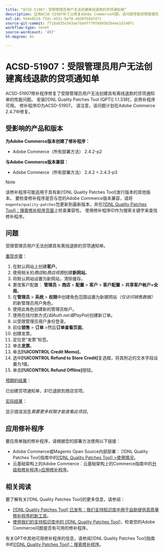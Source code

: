 ```yaml
---
title: “ACSD-51907：受限管理员用户无法创建离线退款的贷项通知单”
description: 应用ACSD-51907补丁以修复Adobe Commerce问题，该问题导致受限管理员用户无法创建包含离线退款的贷项通知单。
exl-id: 564e8524-f2dc-453c-be78-a920fbd47d71
source-git-commit: 7718a835e343ae7da9ff79f690503b4ee1d140fc
workflow-type: tm+mt
source-wordcount: '457'
ht-degree: 0%

---
```


# ACSD-51907：受限管理员用户无法创建离线退款的贷项通知单

ACSD-51907修补程序修复了受限管理员用户无法创建具有离线退款的贷项通知单的性能问题。 安装[!DNL Quality Patches Tool (QPT)] 1.1.33时，此修补程序可用。 修补程序ID为ACSD-51907。 请注意，该问题计划在Adobe Commerce 2.4.7中修复。

## 受影响的产品和版本

**为Adobe Commerce版本创建了修补程序：**

* Adobe Commerce（所有部署方法） 2.4.2-p2

**与Adobe Commerce版本兼容：**

* Adobe Commerce（所有部署方法） 2.4.2 &lt; 2.4.3-p3

>[!NOTE]
>
>该修补程序可能适用于具有新[!DNL Quality Patches Tool]发行版本的其他版本。 要检查修补程序是否与您的Adobe Commerce版本兼容，请将`magento/quality-patches`包更新到最新版本，并在[[!DNL Quality Patches Tool]：搜索修补程序页面](https://experienceleague.adobe.com/tools/commerce-quality-patches/index.html?lang=zh-Hans)上检查兼容性。 使用修补程序ID作为搜索关键字来查找修补程序。

## 问题

受限管理员用户无法创建具有离线退款的贷项通知单。

<u>重现步骤</u>：

1. 在默认网站上创建&#x200B;**客户**。
1. 使用相关的&#x200B;*商店*&#x200B;和&#x200B;*商店视图*&#x200B;创建&#x200B;**新网站**。
1. 将默认网站设置为新网站，清除缓存。
1. 更改客户配置： **管理员** > **商店** > **配置** > **客户** > **客户配置** > **共享客户帐户=全局**。
1. 在&#x200B;**管理员** > **系统** > **权限**&#x200B;中创建角色范围设置为新建网站&#x200B;*（仅访问销售数据）*&#x200B;的新管理员用户角色。
1. 使用此角色创建新的管理员帐户。
1. 使用在线付款方式&#x200B;*(如Auth.net或PayPal)*&#x200B;创建新订单。
1. 以受限管理员用户身份登录。
1. 前往&#x200B;**销售** > **订单** >然后&#x200B;**订单查看页面**。
1. 创建发票。
1. 定位至“发票”标签。
1. 单击&#x200B;**发票**。
1. 单击&#x200B;**[!UICONTROL Credit Memo]**。
1. 选中&#x200B;**[!UICONTROL Refund to Store Credit]**&#x200B;复选框，将其附近的文本字段设置为&#x200B;*1*&#x200B;值。
1. 单击&#x200B;**[!UICONTROL Refund Offline]**&#x200B;按钮。

<u>预期的结果</u>：

已创建贷项通知单，*$1*&#x200B;已退款到商店贷项。

<u>实际结果</u>：

显示错误消息&#x200B;*需要更多权限才能查看此项目*。

## 应用修补程序

要应用单独的修补程序，请根据您的部署方法使用以下链接：

* Adobe Commerce或Magento Open Source内部部署： [!DNL Quality Patches Tool]指南中的[[!DNL Quality Patches Tool] >使用情况](https://experienceleague.adobe.com/docs/commerce-operations/tools/quality-patches-tool/usage.html?lang=zh-Hans)。
* 云基础架构上的Adobe Commerce：云基础架构上的Commerce指南中的[升级和修补程序>应用修补程序](https://experienceleague.adobe.com/docs/commerce-cloud-service/user-guide/develop/upgrade/apply-patches.html?lang=zh-Hans)。

## 相关阅读

要了解有关[!DNL Quality Patches Tool]的更多信息，请参阅：

* [[!DNL Quality Patches Tool] 已发布：我们支持知识库中用于自助提供高质量修补程序的新工具](/help/announcements/adobe-commerce-announcements/magento-quality-patches-released-new-tool-to-self-serve-quality-patches.md)。
* [使用我们的支持知识库中的 [!DNL Quality Patches Tool]](/help/support-tools/patches-available-in-qpt-tool/check-patch-for-magento-issue-with-magento-quality-patches.md)，检查您的Adobe Commerce问题是否有可用的修补程序。

有关QPT中其他可用修补程序的信息，请参阅[!DNL Quality Patches Tool]指南中的[[!DNL Quality Patches Tool]：搜索修补程序](https://experienceleague.adobe.com/tools/commerce-quality-patches/index.html?lang=zh-Hans)。
